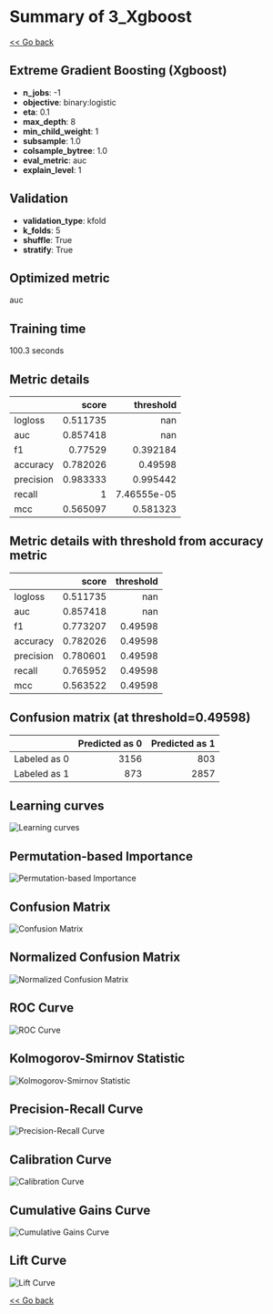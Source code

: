 # Summary of 3_Xgboost

[<< Go back](../README.md)


## Extreme Gradient Boosting (Xgboost)
- **n_jobs**: -1
- **objective**: binary:logistic
- **eta**: 0.1
- **max_depth**: 8
- **min_child_weight**: 1
- **subsample**: 1.0
- **colsample_bytree**: 1.0
- **eval_metric**: auc
- **explain_level**: 1

## Validation
 - **validation_type**: kfold
 - **k_folds**: 5
 - **shuffle**: True
 - **stratify**: True

## Optimized metric
auc

## Training time

100.3 seconds

## Metric details
|           |    score |     threshold |
|:----------|---------:|--------------:|
| logloss   | 0.511735 | nan           |
| auc       | 0.857418 | nan           |
| f1        | 0.77529  |   0.392184    |
| accuracy  | 0.782026 |   0.49598     |
| precision | 0.983333 |   0.995442    |
| recall    | 1        |   7.46555e-05 |
| mcc       | 0.565097 |   0.581323    |


## Metric details with threshold from accuracy metric
|           |    score |   threshold |
|:----------|---------:|------------:|
| logloss   | 0.511735 |   nan       |
| auc       | 0.857418 |   nan       |
| f1        | 0.773207 |     0.49598 |
| accuracy  | 0.782026 |     0.49598 |
| precision | 0.780601 |     0.49598 |
| recall    | 0.765952 |     0.49598 |
| mcc       | 0.563522 |     0.49598 |


## Confusion matrix (at threshold=0.49598)
|              |   Predicted as 0 |   Predicted as 1 |
|:-------------|-----------------:|-----------------:|
| Labeled as 0 |             3156 |              803 |
| Labeled as 1 |              873 |             2857 |

## Learning curves
![Learning curves](learning_curves.png)

## Permutation-based Importance
![Permutation-based Importance](permutation_importance.png)
## Confusion Matrix

![Confusion Matrix](confusion_matrix.png)


## Normalized Confusion Matrix

![Normalized Confusion Matrix](confusion_matrix_normalized.png)


## ROC Curve

![ROC Curve](roc_curve.png)


## Kolmogorov-Smirnov Statistic

![Kolmogorov-Smirnov Statistic](ks_statistic.png)


## Precision-Recall Curve

![Precision-Recall Curve](precision_recall_curve.png)


## Calibration Curve

![Calibration Curve](calibration_curve_curve.png)


## Cumulative Gains Curve

![Cumulative Gains Curve](cumulative_gains_curve.png)


## Lift Curve

![Lift Curve](lift_curve.png)



[<< Go back](../README.md)
